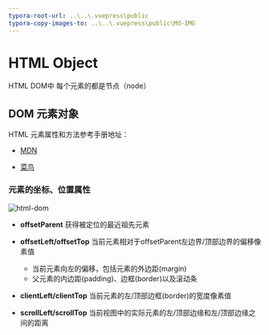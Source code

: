 ```yaml
---
typora-root-url: ..\..\.vuepress\public
typora-copy-images-to: ..\..\.vuepress\public\Md-IMG
---
```


# HTML Object

HTML DOM中 每个元素的都是节点（node）

## DOM 元素对象
HTML 元素属性和方法参考手册地址：

- [MDN](https://developer.mozilla.org/zh-CN/docs/Web/API/HTMLElement)

- [菜鸟](https://www.runoob.com/jsref/dom-obj-all.html)

### 元素的坐标、位置属性

![html-dom](/Md-IMG/html-dom-position.png)

 

- **offsetParent**  获得被定位的最近祖先元素

- **offsetLeft/offsetTop** 当前元素相对于offsetParent左边界/顶部边界的偏移像素值
  - 当前元素向左的偏移，包括元素的外边距(margin)
  - 父元素的内边距(padding)、边框(border)以及滚动条
- **clientLeft/clientTop** 当前元素的左/顶部边框(border)的宽度像素值
- **scrollLeft/scrollTop** 当前视图中的实际元素的左/顶部边缘和左/顶部边缘之间的距离

